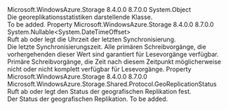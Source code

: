 <Type Name="GeoReplicationStats" FullName="Microsoft.WindowsAzure.Storage.Shared.Protocol.GeoReplicationStats">
  <TypeSignature Language="C#" Value="public sealed class GeoReplicationStats" />
  <TypeSignature Language="ILAsm" Value=".class public auto ansi sealed beforefieldinit GeoReplicationStats extends System.Object" />
  <TypeSignature Language="DocId" Value="T:Microsoft.WindowsAzure.Storage.Shared.Protocol.GeoReplicationStats" />
  <TypeSignature Language="VB.NET" Value="Public NotInheritable Class GeoReplicationStats" />
  <TypeSignature Language="F#" Value="type GeoReplicationStats = class" />
  <AssemblyInfo>
    <AssemblyName>Microsoft.WindowsAzure.Storage</AssemblyName>
    <AssemblyVersion>8.4.0.0</AssemblyVersion>
    <AssemblyVersion>8.7.0.0</AssemblyVersion>
  </AssemblyInfo>
  <Base>
    <BaseTypeName>System.Object</BaseTypeName>
  </Base>
  <Interfaces />
  <Docs>
    <summary>
            Die georeplikationsstatistiken darstellende Klasse.
            </summary>
    <remarks>To be added.</remarks>
  </Docs>
  <Members>
    <Member MemberName="LastSyncTime">
      <MemberSignature Language="C#" Value="public Nullable&lt;DateTimeOffset&gt; LastSyncTime { get; }" />
      <MemberSignature Language="ILAsm" Value=".property instance valuetype System.Nullable`1&lt;valuetype System.DateTimeOffset&gt; LastSyncTime" />
      <MemberSignature Language="DocId" Value="P:Microsoft.WindowsAzure.Storage.Shared.Protocol.GeoReplicationStats.LastSyncTime" />
      <MemberSignature Language="VB.NET" Value="Public ReadOnly Property LastSyncTime As Nullable(Of DateTimeOffset)" />
      <MemberSignature Language="F#" Value="member this.LastSyncTime : Nullable&lt;DateTimeOffset&gt;" Usage="Microsoft.WindowsAzure.Storage.Shared.Protocol.GeoReplicationStats.LastSyncTime" />
      <MemberType>Property</MemberType>
      <AssemblyInfo>
        <AssemblyName>Microsoft.WindowsAzure.Storage</AssemblyName>
        <AssemblyVersion>8.4.0.0</AssemblyVersion>
        <AssemblyVersion>8.7.0.0</AssemblyVersion>
      </AssemblyInfo>
      <ReturnValue>
        <ReturnType>System.Nullable&lt;System.DateTimeOffset&gt;</ReturnType>
      </ReturnValue>
      <Docs>
        <summary>
            Ruft ab oder legt die Uhrzeit der letzten Synchronisierung.
            </summary>
        <value>Die letzte Synchronisierungszeit.</value>
        <remarks>Alle primären Schreibvorgänge, die vorhergehenden dieser Wert sind garantiert für Lesevorgänge verfügbar. Primäre Schreibvorgänge, die Zeit nach diesem Zeitpunkt möglicherweise nicht oder nicht komplett verfügbar für Lesevorgänge.</remarks>
      </Docs>
    </Member>
    <Member MemberName="Status">
      <MemberSignature Language="C#" Value="public Microsoft.WindowsAzure.Storage.Shared.Protocol.GeoReplicationStatus Status { get; }" />
      <MemberSignature Language="ILAsm" Value=".property instance valuetype Microsoft.WindowsAzure.Storage.Shared.Protocol.GeoReplicationStatus Status" />
      <MemberSignature Language="DocId" Value="P:Microsoft.WindowsAzure.Storage.Shared.Protocol.GeoReplicationStats.Status" />
      <MemberSignature Language="VB.NET" Value="Public ReadOnly Property Status As GeoReplicationStatus" />
      <MemberSignature Language="F#" Value="member this.Status : Microsoft.WindowsAzure.Storage.Shared.Protocol.GeoReplicationStatus" Usage="Microsoft.WindowsAzure.Storage.Shared.Protocol.GeoReplicationStats.Status" />
      <MemberType>Property</MemberType>
      <AssemblyInfo>
        <AssemblyName>Microsoft.WindowsAzure.Storage</AssemblyName>
        <AssemblyVersion>8.4.0.0</AssemblyVersion>
        <AssemblyVersion>8.7.0.0</AssemblyVersion>
      </AssemblyInfo>
      <ReturnValue>
        <ReturnType>Microsoft.WindowsAzure.Storage.Shared.Protocol.GeoReplicationStatus</ReturnType>
      </ReturnValue>
      <Docs>
        <summary>
            Ruft ab oder legt den Status der geografischen Replikation fest.
            </summary>
        <value>Der Status der geografischen Replikation.</value>
        <remarks>To be added.</remarks>
      </Docs>
    </Member>
  </Members>
</Type>